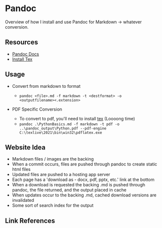 # Pandoc #

Overview of how I install and use Pandoc for Markdown -> whatever conversion.

## Resources ##

- [Pandoc Docs](1)
- [Install Tex](2)

## Usage ##

- Convert from markdown to format
  - `pandoc <file>.md -f markdown -t <destformat> -o <outputfilename><.extension>`

- PDF Specific Conversion
  - To convert to pdf, you'll need to install [tex](2) (Loooong time)
  - `pandoc .\PythonBasics.md -f markdown -t pdf -o ..\pandoc_output\Python.pdf --pdf-engine C:\texlive\2021\bin\win32\pdflatex.exe`

## Website Idea ##

- Markdown files / images are the backing
- When a commit occurs, files are pushed through pandoc to create static html files
- Updated files are pushed to a hosting app server
- Each page has a 'download as - docx, pdf, pptx, etc.' link at the bottom
- When a download is requested the backing .md is pushed through pandoc, the file returned, and the output placed in cache
- When updates occur to the backing .md, cached download versions are invalidated
- Some sort of search index for the output

## Link References ##

[1]: https://pandoc.org/MANUAL.html "Pandoc Documentation"
[2]: http://www.tug.org/texlive/acquire-netinstall.html "Install Tex"